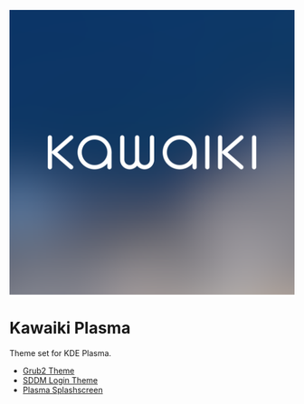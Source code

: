 ![](kawaiki_logo.png)

# Kawaiki Plasma

Theme set for KDE Plasma.

+ [Grub2 Theme](https://github.com/lucidtanooki/kawaiki-grub2-themes)
+ [SDDM Login Theme](https://github.com/lucidtanooki/plasma-login-kawaiki)
+ [Plasma Splashscreen](https://github.com/lucidtanooki/plasma-splashscreen-whitenewtux)
